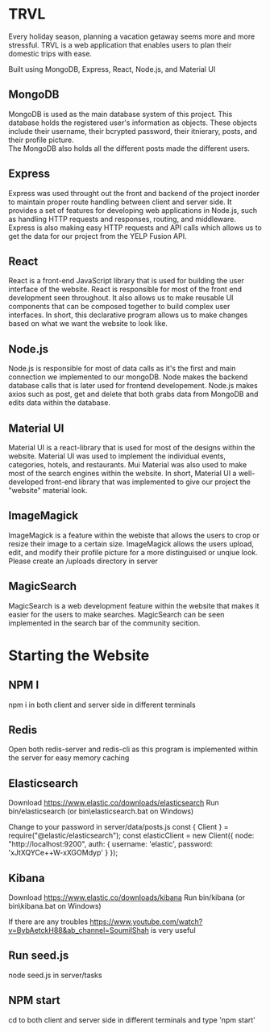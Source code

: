 # TRVL
Every holiday season, planning a vacation getaway seems more and more stressful. TRVL is a web application that enables users to plan their domestic trips with ease.

Built using MongoDB, Express, React, Node.js, and Material UI

## MongoDB
MongoDB is used as the main database system of this project. This database holds the registered user's information as objects. 
These objects include their username, their bcrypted password, their itnierary, posts, and their profile picture.  
The MongoDB also holds all the different posts made the different users.

## Express
Express was used throught out the front and backend of the project inorder to maintain proper route handling between client and server side. 
It provides a set of features for developing web applications in Node.js, such as handling HTTP requests and responses, routing, and middleware.
Express is also making easy HTTP requests and API calls which allows us to get the data for our project from the YELP Fusion API.

## React
React is a front-end JavaScript library that is used for building the user interface of the website. React is responsible for most of the
front end development seen throughout. It also allows us to make reusable UI components that can be composed together to build complex user interfaces. In short, this declarative program 
allows us to make changes based on what we want the website to look like.

## Node.js
Node.js is responsible for most of  data calls as it's the first and main connection we implemented to our mongoDB. Node makes the backend database calls that is later used 
for frontend developement. Node.js makes axios such as post, get and delete that both grabs data from MongoDB and edits data within the database.

## Material UI
Material UI is a react-library that is used for most of the designs within the website. Material UI was used to implement the individual events, 
categories, hotels, and restaurants. Mui Material was also used to make most of the search engines within the website. In short, Material UI a well-developed front-end library 
that was implemented to give our project the "website" material look.

## ImageMagick
ImageMagick is a feature within the webiste that allows the users to crop or resize their image to a certain size. ImageMagick allows the users upload, edit, and modify their profile picture 
for a more distinguised or unqiue look. Please create an /uploads directory in server

## MagicSearch
MagicSearch is a web development feature within the website that makes it easier for the users to make searches. MagicSearch can be seen implemented in the search bar of the community secition. 


# Starting the Website

## NPM I 
npm i in both client and server side in different terminals

## Redis
Open both redis-server and redis-cli as this program is implemented within the server for easy memory caching

## Elasticsearch 
Download https://www.elastic.co/downloads/elasticsearch
Run bin/elasticsearch (or bin\elasticsearch.bat on Windows)

Change to your password in server/data/posts.js
const { Client } = require("@elastic/elasticsearch");
const elasticClient = new Client({
    node: "http://localhost:9200",
    auth: {
        username: 'elastic',
        password: 'xJtXQYCe++W-xXGOMdyp'
    }
});

## Kibana
Download https://www.elastic.co/downloads/kibana
Run bin/kibana (or bin\kibana.bat on Windows)

If there are any troubles https://www.youtube.com/watch?v=BybAetckH88&ab_channel=SoumilShah is very useful

## Run seed.js
node seed.js in server/tasks

## NPM start
cd to both client and server side in different terminals and type 'npm start'




